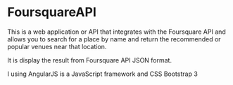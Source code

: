 # FoursquareAPI
This is a web application or API that integrates with the Foursquare API and allows you to search for a place by name and return the recommended or popular venues near that location.

It is display the result from Foursquare API JSON format.

I using AngularJS is a JavaScript framework and CSS Bootstrap 3
